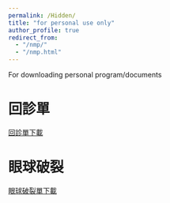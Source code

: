```yaml
---
permalink: /Hidden/
title: "for personal use only"
author_profile: true
redirect_from: 
  - "/nmp/"
  - "/nmp.html"
---
```


For downloading personal program/documents

回診單
======
[回診單下載](https://drive.google.com/file/d/1xTTqIyvZbZyqNOvYEQWZUT934QwirBp3/view?usp=sharing)

眼球破裂
======
[眼球破裂單下載](https://drive.google.com/file/d/11oI6HvhcqTRWDIXOfgi_W1lqfR33EOjO/view?usp=drive_link)
